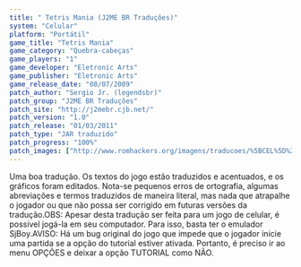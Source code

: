 ```yaml
---
title: " Tetris Mania (J2ME BR Traduções)"
system: "Celular"
platform: "Portátil"
game_title: "Tetris Mania"
game_category: "Quebra-cabeças"
game_players: "1"
game_developer: "Eletronic Arts"
game_publisher: "Eletronic Arts"
game_release_date: "08/07/2009"
patch_author: "Sergio Jr. (legendsbr)"
patch_group: "J2ME BR Traduções"
patch_site: "http://j2mebr.cjb.net/"
patch_version: "1.0"
patch_release: "01/03/2011"
patch_type: "JAR traduzido"
patch_progress: "100%"
patch_images: ["http://www.romhackers.org/imagens/traducoes/%5BCEL%5D%20Tetris%20Mania%20-%20J2ME%20BR%20Tradu%C3%A7%C3%B5es%20-%201.jpg","http://www.romhackers.org/imagens/traducoes/%5BCEL%5D%20Tetris%20Mania%20-%20J2ME%20BR%20Tradu%C3%A7%C3%B5es%20-%202.jpg","http://www.romhackers.org/imagens/traducoes/%5BCEL%5D%20Tetris%20Mania%20-%20J2ME%20BR%20Tradu%C3%A7%C3%B5es%20-%203.jpg"]
---
```

Uma boa tradução. Os textos do jogo estão traduzidos e acentuados, e os gráficos foram editados. Nota-se pequenos erros de ortografia, algumas abreviações e termos traduzidos de maneira literal, mas nada que atrapalhe o jogador ou que não possa ser corrigido em futuras versões da tradução.OBS: Apesar desta tradução ser feita para um jogo de celular, é possível jogá-la em seu computador. Para isso, basta ter o emulador SjBoy.AVISO: Há um bug original do jogo que impede que o jogador inicie uma partida se a opção do tutorial estiver ativada. Portanto, é preciso ir ao menu OPÇÕES e deixar a opção TUTORIAL como NÃO.